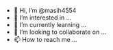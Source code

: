 - 👋 Hi, I’m @masih4554
- 👀 I’m interested in ...
- 🌱 I’m currently learning ...
- 💞️ I’m looking to collaborate on ...
- 📫 How to reach me ...

<!---
masih4554/masih4554 is a ✨ special ✨ repository because its `README.md` (this file) appears on your GitHub profile.
You can click the Preview link to take a look at your changes
linguist/blob/helper
